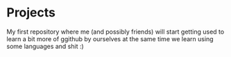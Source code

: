 # Projects
My first repository where me (and possibly friends) will start getting used to learn a bit more of ggithub by ourselves at the same time we learn using some languages and shit :)
